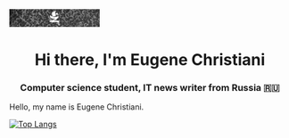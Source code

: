
<img src="https://github.com/cra3e/cra3e/blob/main/assets/header.jpg" height="32"/>
<h1 align="center">Hi there, I'm Eugene Christiani</h1>
<h3 align="center">Computer science student, IT news writer from Russia 🇷🇺</h3>

Hello, my name is Eugene Christiani.

[![Top Langs](https://github-readme-stats.vercel.app/api/top-langs/?username=anuraghazra&layout=compact)](https://github.com/anuraghazra/github-readme-stats)

